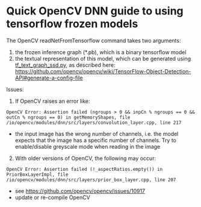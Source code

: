 # Quick OpenCV DNN guide to using tensorflow frozen models

The OpenCV readNetFromTensorflow command takes two arguments:
1. the frozen inference graph (*.pb), which is a binary tensorflow model
2. the textual representation of this model, which can be generated using [tf_text_graph_ssd.py](https://github.com/opencv/opencv/blob/master/samples/dnn/tf_text_graph_ssd.py),
as described here: https://github.com/opencv/opencv/wiki/TensorFlow-Object-Detection-API#generate-a-config-file

Issues:
1. If OpenCV raises an error like:

```
OpenCV Error: Assertion failed (ngroups > 0 && inpCn % ngroups == 0 && outCn % ngroups == 0) in getMemoryShapes, file /io/opencv/modules/dnn/src/layers/convolution_layer.cpp, line 217
```

- the input image has the wrong number of channels, i.e. the model expects that the image has a specific number of channels. Try to enable/disable greyscale mode when reading in the image

2. With older versions of OpenCV, the following may occur:
```
OpenCV Error: Assertion failed (!_aspectRatios.empty()) in PriorBoxLayerImpl, file /io/opencv/modules/dnn/src/layers/prior_box_layer.cpp, line 207
```

- see https://github.com/opencv/opencv/issues/10917
- update or re-compile OpenCV
